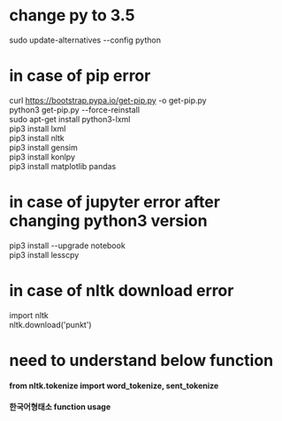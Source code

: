 # change py to 3.5
sudo update-alternatives --config python <br />

# in case of pip error
curl https://bootstrap.pypa.io/get-pip.py -o get-pip.py <br />
python3 get-pip.py --force-reinstall <br />
sudo apt-get install python3-lxml <br />
pip3 install lxml <br />
pip3 install nltk <br />
pip3 install gensim <br />
pip3 install konlpy <br />
pip3 install matplotlib pandas <br />

# in case of jupyter error after changing python3 version
pip3 install --upgrade notebook <br />
pip3 install lesscpy <br />

# in case of nltk download error
import nltk <br />
nltk.download('punkt') <br />

# need to understand below function
<h4> from nltk.tokenize import word_tokenize, sent_tokenize </h4>
<h4> 한국어형태소 function usage </h4>
<h4></h4>
